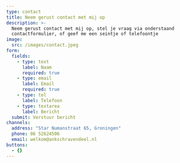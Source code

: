 ```yaml
---
type: contact
title: Neem gerust contact met mij op
description: >-
  Neem gerust contact met mij op, stel je vraag via onderstaand
  contactformulier, of geef me een seintje of telefoontje
image:
  src: /images/contact.jpeg
form:
  fields:
    - type: text
      label: Naam
      required: true
    - type: email
      label: Email
      required: true
    - type: tel
      label: Telefoon
    - type: textarea
      label: Bericht
  submit: Verstuur bericht
channels:
  address: "Star Numanstraat 65, Groningen"
  phone: 06 52624506
  email: welkom@ankschravendeel.nl
buttons:
  - {}
---
```


